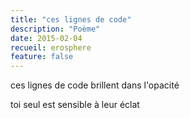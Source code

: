 ```yaml
---
title: "ces lignes de code"
description: "Poème"
date: 2015-02-04
recueil: erosphere
feature: false
---
```


ces lignes de code
brillent dans l'opacité

toi seul est sensible à leur éclat
